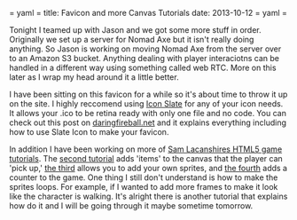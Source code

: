 = yaml =
title: Favicon and more Canvas Tutorials
date: 2013-10-12
= yaml =

Tonight I teamed up with Jason and we got some more stuff in order. Originally we set up a server for Nomad Axe but it isn't really doing anything. So Jason is working on moving Nomad Axe from the server over to an Amazon S3 bucket. Anything dealing with player interaciotns can be handled in a different way using something called web RTC. More on this later as I wrap my head around it a little better.

I have been sitting on this favicon for a while so it's about time to throw it up on the site. I highly reccomend using [Icon Slate](https://itunes.apple.com/us/app/icon-slate/id439697913?mt=12) for any of your icon needs. It allows your .ico to be retina ready with only one file and no code. You can check out this post on [daringfireball.net](http://daringfireball.net/2013/01/retina_favicons) and it explains everything including how to use Slate Icon to make your favicon.

In addition I have been working on more of [Sam Lacanshires HTML5 game tutorials](http://html5gamedev.samlancashire.com/category/tutorials/). The [second tutorial](http://html5gamedev.samlancashire.com/making-a-simple-html5-canvas-game-part-2-adding-items/) adds 'items' to the canvas that the player can 'pick up,' [the third](http://html5gamedev.samlancashire.com/making-a-simple-html5-canvas-game-part-3-drawing-images/) allows you to add your own sprites, and [the fourth](http://html5gamedev.samlancashire.com/making-a-simple-html5-canvas-game-part-4-adding-a-counter/) adds a counter to the game. One thing I still don't understand is how to make the sprites loops. For example, if I wanted to add more frames to make it look like the character is walking. It's alright there is another tutorial that explains how do it and I will be going through it maybe sometime tomorrow.

